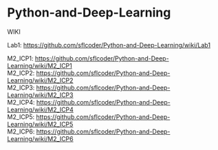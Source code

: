 # Python-and-Deep-Learning
WIKI


Lab1:    https://github.com/sflcoder/Python-and-Deep-Learning/wiki/Lab1  

M2_ICP1: https://github.com/sflcoder/Python-and-Deep-Learning/wiki/M2_ICP1     
M2_ICP2: https://github.com/sflcoder/Python-and-Deep-Learning/wiki/M2_ICP2     
M2_ICP3: https://github.com/sflcoder/Python-and-Deep-Learning/wiki/M2_ICP3    
M2_ICP4: https://github.com/sflcoder/Python-and-Deep-Learning/wiki/M2_ICP4     
M2_ICP5: https://github.com/sflcoder/Python-and-Deep-Learning/wiki/M2_ICP5    
M2_ICP6: https://github.com/sflcoder/Python-and-Deep-Learning/wiki/M2_ICP6
